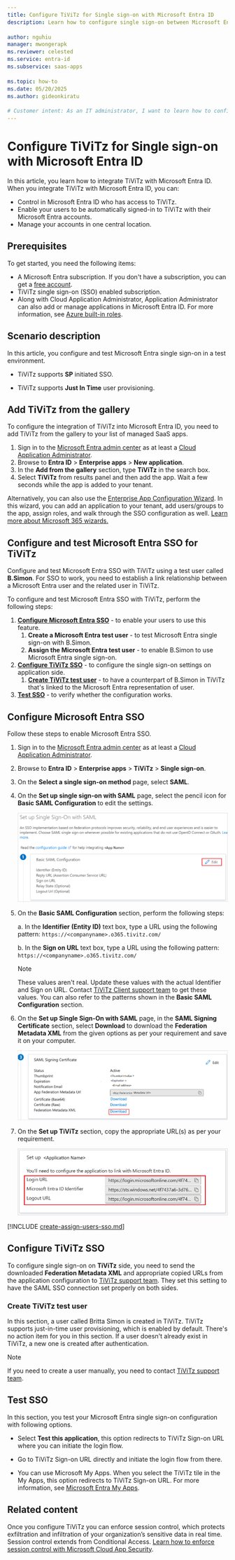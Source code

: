 ```yaml
---
title: Configure TiViTz for Single sign-on with Microsoft Entra ID
description: Learn how to configure single sign-on between Microsoft Entra ID and TiViTz.

author: nguhiu
manager: mwongerapk
ms.reviewer: celested
ms.service: entra-id
ms.subservice: saas-apps

ms.topic: how-to
ms.date: 05/20/2025
ms.author: gideonkiratu

# Customer intent: As an IT administrator, I want to learn how to configure single sign-on between Microsoft Entra ID and TiViTz so that I can control who has access to TiViTz, enable automatic sign-in with Microsoft Entra accounts, and manage my accounts in one central location.
---
```

# Configure TiViTz for Single sign-on with Microsoft Entra ID

In this article,  you learn how to integrate TiViTz with Microsoft Entra ID. When you integrate TiViTz with Microsoft Entra ID, you can:

* Control in Microsoft Entra ID who has access to TiViTz.
* Enable your users to be automatically signed-in to TiViTz with their Microsoft Entra accounts.
* Manage your accounts in one central location.

## Prerequisites

To get started, you need the following items:

* A Microsoft Entra subscription. If you don't have a subscription, you can get a [free account](https://azure.microsoft.com/free/).
* TiViTz single sign-on (SSO) enabled subscription.
* Along with Cloud Application Administrator, Application Administrator can also add or manage applications in Microsoft Entra ID.
For more information, see [Azure built-in roles](~/identity/role-based-access-control/permissions-reference.md).

## Scenario description

In this article,  you configure and test Microsoft Entra single sign-on in a test environment.

* TiViTz supports **SP** initiated SSO.

* TiViTz supports **Just In Time** user provisioning.

## Add TiViTz from the gallery

To configure the integration of TiViTz into Microsoft Entra ID, you need to add TiViTz from the gallery to your list of managed SaaS apps.

1. Sign in to the [Microsoft Entra admin center](https://entra.microsoft.com) as at least a [Cloud Application Administrator](~/identity/role-based-access-control/permissions-reference.md#cloud-application-administrator).
1. Browse to **Entra ID** > **Enterprise apps** > **New application**.
1. In the **Add from the gallery** section, type **TiViTz** in the search box.
1. Select **TiViTz** from results panel and then add the app. Wait a few seconds while the app is added to your tenant.

 Alternatively, you can also use the [Enterprise App Configuration Wizard](https://portal.office.com/AdminPortal/home?Q=Docs#/azureadappintegration). In this wizard, you can add an application to your tenant, add users/groups to the app, assign roles, and walk through the SSO configuration as well. [Learn more about Microsoft 365 wizards.](/microsoft-365/admin/misc/azure-ad-setup-guides)

<a name='configure-and-test-azure-ad-sso-for-tivitz'></a>

## Configure and test Microsoft Entra SSO for TiViTz

Configure and test Microsoft Entra SSO with TiViTz using a test user called **B.Simon**. For SSO to work, you need to establish a link relationship between a Microsoft Entra user and the related user in TiViTz.

To configure and test Microsoft Entra SSO with TiViTz, perform the following steps:

1. **[Configure Microsoft Entra SSO](#configure-azure-ad-sso)** - to enable your users to use this feature.
    1. **Create a Microsoft Entra test user** - to test Microsoft Entra single sign-on with B.Simon.
    1. **Assign the Microsoft Entra test user** - to enable B.Simon to use Microsoft Entra single sign-on.
1. **[Configure TiViTz SSO](#configure-tivitz-sso)** - to configure the single sign-on settings on application side.
    1. **[Create TiViTz test user](#create-tivitz-test-user)** - to have a counterpart of B.Simon in TiViTz that's linked to the Microsoft Entra representation of user.
1. **[Test SSO](#test-sso)** - to verify whether the configuration works.

<a name='configure-azure-ad-sso'></a>

## Configure Microsoft Entra SSO

Follow these steps to enable Microsoft Entra SSO.

1. Sign in to the [Microsoft Entra admin center](https://entra.microsoft.com) as at least a [Cloud Application Administrator](~/identity/role-based-access-control/permissions-reference.md#cloud-application-administrator).
1. Browse to **Entra ID** > **Enterprise apps** > **TiViTz** > **Single sign-on**.
1. On the **Select a single sign-on method** page, select **SAML**.
1. On the **Set up single sign-on with SAML** page, select the pencil icon for **Basic SAML Configuration** to edit the settings.

    ![Screenshot shows to edit Basic S A M L Configuration.](common/edit-urls.png "Basic Configuration")

1. On the **Basic SAML Configuration** section, perform the following steps:

    a. In the **Identifier (Entity ID)** text box, type a URL using the following pattern:
    `https://<companyname>.o365.tivitz.com/`

	b. In the **Sign on URL** text box, type a URL using the following pattern:
    `https://<companyname>.o365.tivitz.com/`

	> [!NOTE]
	> These values aren't real. Update these values with the actual Identifier and Sign on URL. Contact [TiViTz Client support team](mailto:info@tivitz.com) to get these values. You can also refer to the patterns shown in the **Basic SAML Configuration** section.

1. On the **Set up Single Sign-On with SAML** page, in the **SAML Signing Certificate** section, select **Download** to download the **Federation Metadata XML** from the given options as per your requirement and save it on your computer.

	![Screenshot shows the Certificate download link.](common/metadataxml.png "Certificate")

1. On the **Set up TiViTz** section, copy the appropriate URL(s) as per your requirement.

	![Screenshot shows to copy configuration appropriate U R L.](common/copy-configuration-urls.png "Metadata")

<a name='create-an-azure-ad-test-user'></a>

[!INCLUDE [create-assign-users-sso.md](~/identity/saas-apps/includes/create-assign-users-sso.md)]

## Configure TiViTz SSO

To configure single sign-on on **TiViTz** side, you need to send the downloaded **Federation Metadata XML** and appropriate copied URLs from the application configuration to [TiViTz support team](mailto:info@tivitz.com). They set this setting to have the SAML SSO connection set properly on both sides.

### Create TiViTz test user

In this section, a user called Britta Simon is created in TiViTz. TiViTz supports just-in-time user provisioning, which is enabled by default. There's no action item for you in this section. If a user doesn't already exist in TiViTz, a new one is created after authentication.

>[!NOTE]
>If you need to create a user manually, you need to contact [TiViTz support team](mailto:info@tivitz.com).

## Test SSO

In this section, you test your Microsoft Entra single sign-on configuration with following options. 

* Select **Test this application**, this option redirects to TiViTz Sign-on URL where you can initiate the login flow. 

* Go to TiViTz Sign-on URL directly and initiate the login flow from there.

* You can use Microsoft My Apps. When you select the TiViTz tile in the My Apps, this option redirects to TiViTz Sign-on URL. For more information, see [Microsoft Entra My Apps](/azure/active-directory/manage-apps/end-user-experiences#azure-ad-my-apps).

## Related content

Once you configure TiViTz you can enforce session control, which protects exfiltration and infiltration of your organization’s sensitive data in real time. Session control extends from Conditional Access. [Learn how to enforce session control with Microsoft Cloud App Security](/cloud-app-security/proxy-deployment-aad).
